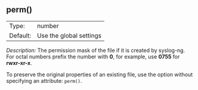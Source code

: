 ---
---
<!-- DISCLAIMER: This file is based on the syslog-ng Open Source Edition documentation https://github.com/balabit/syslog-ng-ose-guides/commit/2f4a52ee61d1ea9ad27cb4f3168b95408fddfdf2 and is used under the terms of The syslog-ng Open Source Edition Documentation License. The file has been modified by Axoflow. -->

## perm()

|          |                         |
| -------- | ----------------------- |
| Type:    | number                  |
| Default: | Use the global settings |

*Description:* The permission mask of the file if it is created by syslog-ng. For octal numbers prefix the number with **0**, for example, use **0755** for **rwxr-xr-x**.

To preserve the original properties of an existing file, use the option without specifying an attribute: `perm()`.

